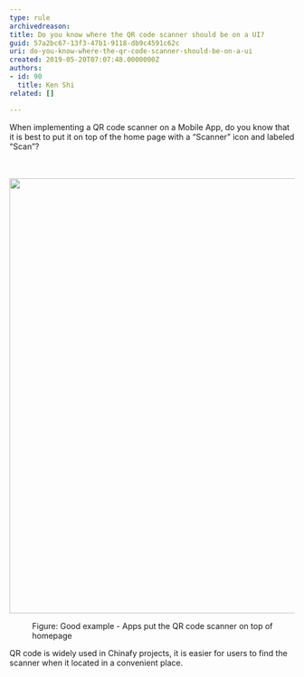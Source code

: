 ```yaml
---
type: rule
archivedreason: 
title: Do you know where the QR code scanner should be on a UI?
guid: 57a2bc67-13f3-47b1-9118-db9c4591c62c
uri: do-you-know-where-the-qr-code-scanner-should-be-on-a-ui
created: 2019-05-20T07:07:48.0000000Z
authors:
- id: 90
  title: Ken Shi
related: []

---
```



When implementing a QR code scanner on a Mobile App, do you know that it is best to put it on top of the home page with a “Scanner” icon and labeled “Scan”?<br>
<br><excerpt class='endintro'></excerpt><br>
<dl class="ssw15-rteElement-ImageArea"><img src="/PublishingImages/qr%20scanner%20on%20UI.png" alt="" style="width&#58;770px;" /> 
</dl><dd class="ssw15-rteElement-FigureGood">
   Figure&#58; Good example - Apps put the QR code scanner on top of  homepage<br></dd><p>QR  code is widely used in Chinafy projects, it is easier for users to find the scanner when it located in a convenient place.​​<br></p>


